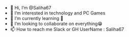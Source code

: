 - 👋 Hi, I’m @Saliha67
- 👀 I’m interested in technology and PC Games
- 🌱 I’m currently learning 👀
- 💞️ I’m looking to collaborate on everything😁 
- 📫 How to reach me Slack or GH UserName : Saliha67

<!---
Saliha67/Saliha67 is a ✨ special ✨ repository because its `README.md` (this file) appears on your GitHub profile.
You can click the Preview link to take a look at your changes.
--->

